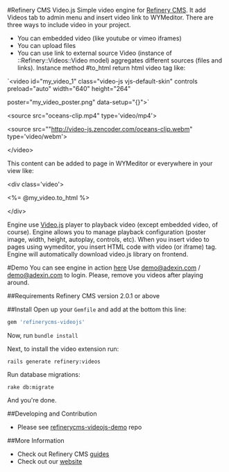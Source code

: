 #Refinery CMS Video.js
Simple video engine for [Refinery CMS](http://refinerycms.com).
It add Videos tab to admin menu and insert video link to WYMeditor.
There are three ways to include video in your project.
- You can embedded video (like youtube or vimeo iframes)
- You can upload files
- You can use link to external source
Video (instance of ::Refinery::Videos::Video model) aggregates different sources (files and links).
Instance method #to_html return html video tag like:

`<video id="my_video_1" class="video-js vjs-default-skin" controls
  preload="auto" width="640" height="264"
  
  poster="my_video_poster.png"
  data-setup="{}">`
  
  \<source src="oceans-clip.mp4" type='video/mp4'>
  
  \<source src=""http://video-js.zencoder.com/oceans-clip.webm" type='video/webm'>
  
\</video>

This content can be added to page in WYMeditor or everywhere in your view like:

\<div class='video'>

\<%= @my_video.to_html %>

\</div>

Engine use [Video.js](http:videojs.com) player to playback video (except embedded video, of course).
Engine allows you to manage playback configuration (poster image, width, height, autoplay, controls, etc).
When you insert video to pages using wymeditor, you insert HTML code with video (or iframe) tag.
Engine will automatically download video.js library on frontend.

#Demo
You can see engine in action [here](http://refinerycms-videojs-demo.herokuapp.com/refinery/videos)
Use demo@adexin.com / demo@adexin.com to login.
Please, remove you videos after playing around.

##Requirements
Refinery CMS version 2.0.1 or above

##Install
Open up your ``Gemfile`` and add at the bottom this line:

```ruby
gem 'refinerycms-videojs'
```

Now, run ``bundle install``

Next, to install the video extension run:

    rails generate refinery:videos

Run database migrations:

    rake db:migrate

And you're done.

##Developing and Contribution
- Please see [refinerycms-videojs-demo](https://github.com/antonmi/refinerycms-videojs-demo) repo

##More Information
- Check out Refinery CMS [guides](http://refinerycms.com/guides)
- Check out our [website](http://adexin.com)
